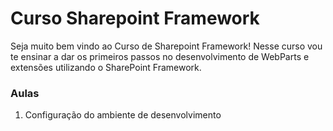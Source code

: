 # Curso Sharepoint Framework
Seja muito bem vindo ao Curso de Sharepoint Framework!
Nesse curso vou te ensinar a dar os primeiros passos no desenvolvimento de WebParts e extensões utilizando o SharePoint Framework.

### Aulas
1. Configuração do ambiente de desenvolvimento
